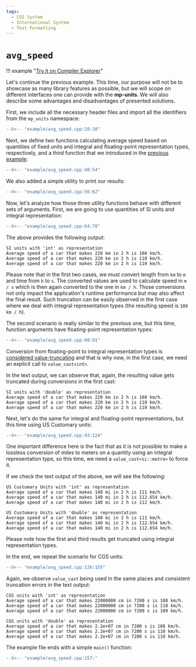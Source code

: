 ```yaml
---
tags:
  - CGS System
  - International System
  - Text Formatting
---
```


# `avg_speed`

!!! example "[Try it on Compiler Explorer](https://godbolt.org/z/75zWdffj1)"

Let's continue the previous example. This time, our purpose will not be to showcase as many
library features as possible, but we will scope on different interfaces one can provide
with the **mp-units**. We will also describe some advantages and disadvantages of presented
solutions.

First, we include all the necessary header files and import all the identifiers from the
`mp_units` namespace:

```cpp title="avg_speed.cpp" linenums="1"
--8<-- "example/avg_speed.cpp:28:38"
```

Next, we define two functions calculating average speed based on quantities of fixed units
and integral and floating-point representation types, respectively, and a third function
that we introduced in the [previous example](hello_units.md):

```cpp title="avg_speed.cpp" linenums="12"
--8<-- "example/avg_speed.cpp:40:54"
```

We also added a simple utility to print our results:

```cpp title="avg_speed.cpp" linenums="27"
--8<-- "example/avg_speed.cpp:56:62"
```

Now, let's analyze how those three utility functions behave with different sets of arguments.
First, we are going to use quantities of SI units and integral representation:

```cpp title="avg_speed.cpp" linenums="27"
--8<-- "example/avg_speed.cpp:64:78"
```

The above provides the following output:

```text
SI units with 'int' as representation
Average speed of a car that makes 220 km in 2 h is 108 km/h.
Average speed of a car that makes 220 km in 2 h is 110 km/h.
Average speed of a car that makes 220 km in 2 h is 110 km/h.
```

Please note that in the first two cases, we must convert length from `km` to `m` and
time from `h` to `s`. The converted values are used to calculate speed in `m / s` which
is then again converted to the one in `km / h`. Those conversions not only impact the
application's runtime performance but may also affect the final result. Such truncation
can be easily observed in the first case where we deal with integral representation types
(the resulting speed is `108 km / h`).

The second scenario is really similar to the previous one, but this time, function arguments
have floating-point representation types:

```cpp title="avg_speed.cpp" linenums="42"
--8<-- "example/avg_speed.cpp:80:91"
```

Conversion from floating-point to integral representation types is
[considered value-truncating](../framework_basics/value_conversions.md#value-truncating-conversions)
and that is why now, in the first case, we need an explicit call to `value_cast<int>`.

In the text output, we can observe that, again, the resulting value gets truncated during conversions
in the first cast:

```text
SI units with 'double' as representation
Average speed of a car that makes 220 km in 2 h is 108 km/h.
Average speed of a car that makes 220 km in 2 h is 110 km/h.
Average speed of a car that makes 220 km in 2 h is 110 km/h.
```

Next, let's do the same for integral and floating-point representations, but this time
using US Customary units:

```cpp title="avg_speed.cpp" linenums="54"
--8<-- "example/avg_speed.cpp:93:124"
```

One important difference here is the fact that as it is not possible to make a lossless conversion
of miles to meters on a quantity using an integral representation type, so this time, we need a
`value_cast<si::metre>` to force it.

If we check the text output of the above, we will see the following:

```text
US Customary Units with 'int' as representation
Average speed of a car that makes 140 mi in 2 h is 111 km/h.
Average speed of a car that makes 140 mi in 2 h is 112.654 km/h.
Average speed of a car that makes 140 mi in 2 h is 112 km/h.

US Customary Units with 'double' as representation
Average speed of a car that makes 140 mi in 2 h is 111 km/h.
Average speed of a car that makes 140 mi in 2 h is 112.654 km/h.
Average speed of a car that makes 140 mi in 2 h is 112.654 km/h.
```

Please note how the first and third results get truncated using integral representation types.

In the end, we repeat the scenario for CGS units:

```cpp title="avg_speed.cpp" linenums="86"
--8<-- "example/avg_speed.cpp:126:155"
```

Again, we observe `value_cast` being used in the same places and consistent truncation errors
in the text output:

```text
CGS units with 'int' as representation
Average speed of a car that makes 22000000 cm in 7200 s is 108 km/h.
Average speed of a car that makes 22000000 cm in 7200 s is 110 km/h.
Average speed of a car that makes 22000000 cm in 7200 s is 109 km/h.

CGS units with 'double' as representation
Average speed of a car that makes 2.2e+07 cm in 7200 s is 108 km/h.
Average speed of a car that makes 2.2e+07 cm in 7200 s is 110 km/h.
Average speed of a car that makes 2.2e+07 cm in 7200 s is 110 km/h.
```

The example file ends with a simple `main()` function:

```cpp title="avg_speed.cpp" linenums="116"
--8<-- "example/avg_speed.cpp:157:"
```
